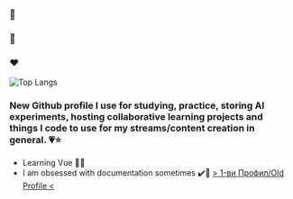 ### 🤍
### 💚
### ❤️
![Top Langs](https://github-readme-stats.vercel.app/api/top-langs/?username=gerryjekova&hide=html,css,scss&theme=dracula)
### New Github profile I use for studying, practice, storing AI experiments, hosting collaborative learning projects and things I code to use for my streams/content creation in general. 💗⭐
- Learning Vue 🤔💗
- I am obsessed with documentation sometimes ✔️📁
[>  1-ви Профил/Old Profile  <](https://github.com/Hiratsuna)

